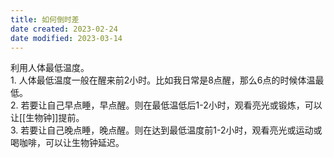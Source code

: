 ```yaml
---
title: 如何倒时差
date created: 2023-02-24
date modified: 2023-03-14
---
```


利用人体最低温度。  
	1. 人体最低温度一般在醒来前2小时。比如我日常是8点醒，那么6点的时候体温最低。  
	2. 若要让自己早点睡，早点醒。则在最低温低后1-2小时，观看亮光或锻炼，可以让[[生物钟]]提前。  
	3. 若要让自己晚点睡，晚点醒。则在达到最低温度前1-2小时，观看亮光或运动或喝咖啡，可以让生物钟延迟。

